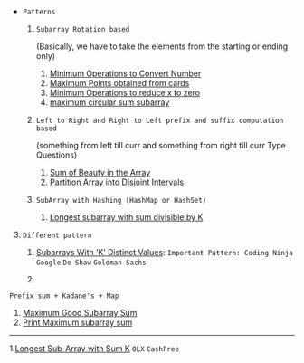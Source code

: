 
* `Patterns`
   1. `Subarray Rotation based`

      (Basically, we have to take the elements from the starting or ending only)
      1. [Minimum Operations to Convert Number](https://leetcode.com/problems/minimum-operations-to-convert-number/description/)
      2. [Maximum Points obtained from cards](https://leetcode.com/problems/maximum-points-you-can-obtain-from-cards/description/)
      3. [Minimum Operations to reduce x to zero](https://leetcode.com/problems/minimum-operations-to-reduce-x-to-zero/description/)
      4. [maximum circular sum subarray](https://leetcode.com/problems/maximum-sum-circular-subarray/)

   2. `Left to Right and Right to Left prefix and suffix computation based`
      
      (something from left till curr and something from right till curr Type Questions)
      1. [Sum of Beauty in the Array](https://leetcode.com/problems/sum-of-beauty-in-the-array/description/)
      2. [Partition Array into Disjoint Intervals](https://leetcode.com/problems/partition-array-into-disjoint-intervals/description/)
  3. `SubArray with Hashing (HashMap or HashSet)`
     1. [Longest subarray with sum divisible by K](https://www.geeksforgeeks.org/problems/longest-subarray-with-sum-divisible-by-k1259/1)

3. `Different pattern`
    1. [Subarrays With ‘K’ Distinct Values](https://tinyl.io/9yZb): `Important Pattern: Coding Ninja`  `Google` `De Shaw` `Goldman Sachs`
  
    2. 
`Prefix sum + Kadane's + Map`
1. [Maximum Good Subarray Sum](https://tinyl.io/AggW)
2. [Print Maximum subarray sum](https://tinyl.io/BDxY)


-----
1.[Longest Sub-Array with Sum K](https://tinyl.io/AjEJ) `OLX` `CashFree`
